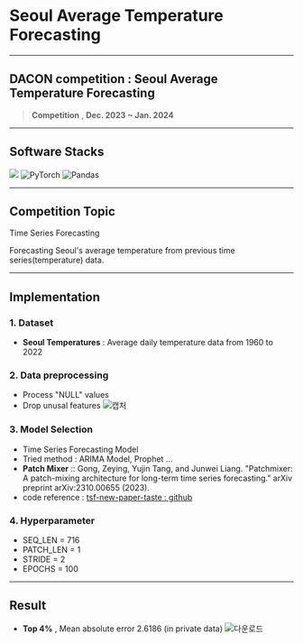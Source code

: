
# Seoul Average Temperature Forecasting
___

## DACON competition : Seoul Average Temperature Forecasting
> **Competition** , **Dec. 2023 ~ Jan. 2024**

---

## Software Stacks
![](https://img.shields.io/badge/Python-3776AB?style=for-the-badge&logo=python&logoColor=white)
![PyTorch](https://img.shields.io/badge/PyTorch-%23EE4C2C.svg?style=for-the-badge&logo=PyTorch&logoColor=white)
![Pandas](https://img.shields.io/badge/pandas-%23150458.svg?style=for-the-badge&logo=pandas&logoColor=white)


---

## Competition Topic

Time Series Forecasting

Forecasting Seoul's average temperature from previous time series(temperature) data.

---

## Implementation

### 1. Dataset
- **Seoul Temperatures** : Average daily temperature data from 1960 to 2022

### 2. Data preprocessing

- Process "NULL" values
- Drop unusal features
  ![캡처](https://github.com/user-attachments/assets/1a8088d4-0eac-4f4e-8301-dc431f837c2c)


### 3. Model Selection
- Time Series Forecasting Model
- Tried method : ARIMA Model, Prophet ...
- **Patch Mixer** :: Gong, Zeying, Yujin Tang, and Junwei Liang. "Patchmixer: A patch-mixing architecture for long-term time series forecasting." arXiv preprint arXiv:2310.00655 (2023).
- code reference : [tsf-new-paper-taste : github](https://github.com/hughxx/tsf-new-paper-taste)

### 4. Hyperparameter
 - SEQ_LEN = 716
 - PATCH_LEN = 1
 - STRIDE = 2
 - EPOCHS = 100

---

## Result

- **Top 4%** , Mean absolute error 2.6186 (in private data)
  ![다운로드](https://github.com/user-attachments/assets/8afb256b-6899-4d97-beb7-f5097d689b0a)

